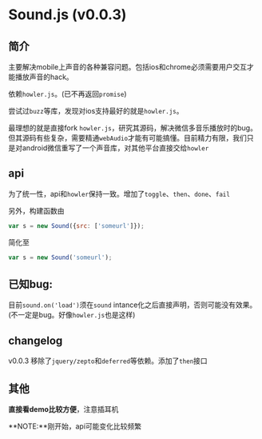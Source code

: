 Sound.js (v0.0.3)
============

简介
--------
主要解决mobile上声音的各种兼容问题。包括ios和chrome必须需要用户交互才能播放声音的hack。

依赖`howler.js`。(已不再返回`promise`)

尝试过`buzz`等库，发现对ios支持最好的就是`howler.js`。

最理想的就是直接fork `howler.js`，研究其源码，解决微信多音乐播放时的bug。但其源码有些复杂，需要精通`webAudio`才能有可能搞懂。目前精力有限，我们只是对android微信重写了一个声音库，对其他平台直接交给`howler`

api
----------
为了统一性，api和`howler`保持一致。增加了`toggle`、`then`、`done`、`fail`

另外，构建函数由
```javascript
var s = new Sound({src: ['someurl']});
```
简化至
```javascript
var s = new Sound('someurl');
```

已知bug:
-----------
目前`sound.on('load')`须在`sound` intance化之后直接声明，否则可能没有效果。(不一定是bug。好像`howler.js`也是这样)

changelog
----------
v0.0.3
移除了`jquery/zepto`和`deferred`等依赖。添加了`then`接口

其他
---------
**直接看demo比较方便**，注意插耳机

**NOTE:**刚开始，api可能变化比较频繁
